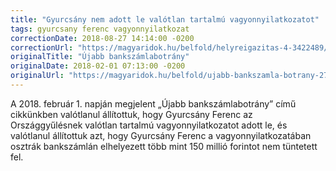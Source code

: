 ```yaml
---
title: "Gyurcsány nem adott le valótlan tartalmú vagyonnyilatkozatot"
tags: gyurcsany ferenc vagyonnyilatkozat
correctionDate: 2018-08-27 14:14:00 -0200
correctionUrl: "https://magyaridok.hu/belfold/helyreigazitas-4-3422489/"
originalTitle: "Újabb bankszámlabotrány"
originalDate: 2018-02-01 07:13:00 -0200
originalUrl: "https://magyaridok.hu/belfold/ujabb-bankszamla-botrany-2750551/"
---
```


A 2018. február 1. napján megjelent „Újabb bankszámlabotrány” című cikkünkben valótlanul állítottuk, hogy Gyurcsány Ferenc az Országgyűlésnek valótlan tartalmú vagyonnyilatkozatot adott le, és valótlanul állítottuk azt, hogy Gyurcsány Ferenc a vagyonnyilatkozatában osztrák bankszámlán elhelyezett több mint 150 millió forintot nem tüntetett fel.
